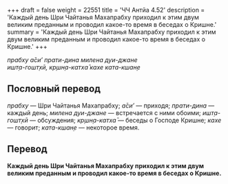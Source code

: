 +++
draft = false
weight = 22551
title = 'ЧЧ Антйа 4.52'
description = 'Каждый день Шри Чайтанья Махапрабху приходил к этим двум великим преданным и проводил какое-то время в беседах о Кришне.'
summary = 'Каждый день Шри Чайтанья Махапрабху приходил к этим двум великим преданным и проводил какое-то время в беседах о Кришне.'
+++

_прабху а̄си’ прати-дина милена дуи-джане  
ишт̣а-гошт̣хӣ, кр̣шн̣а-катха̄ кахе ката-кшан̣е_

## Пословный перевод

_прабху_ — Шри Чайтанья Махапрабху; _а̄си’_ — приходя; _прати_\-_дина_ — каждый день; _милена_ _дуи_\-_джане_ — встречается с ними обоими; _ишт̣а_\-_гошт̣хӣ_ — обсуждения; _кр̣шн̣а_\-_катха̄_ — беседы о Господе Кришне; _кахе_ — говорит; _ката_\-_кшан̣е_ — некоторое время.

## Перевод

**Каждый день Шри Чайтанья Махапрабху приходил к этим двум великим преданным и проводил какое-то время в беседах о Кришне.**

